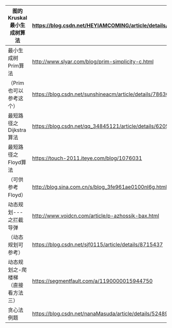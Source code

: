 | 图的Kruskal最小生成树算法  | https://blog.csdn.net/HEYIAMCOMING/article/details/76449284 |     |
| ----------------- | ----------------------------------------------------------- | --- |
| 最小生成树Prim算法       | http://www.slyar.com/blog/prim-simplicity-c.html            |     |
| （Prim也可以参考这个）     | https://blog.csdn.net/sunshineacm/article/details/78630521  |     |
| 最短路径之Dijkstra算法   | https://blog.csdn.net/qq_34845121/article/details/62056089  |     |
| 最短路径之Floyd算法      | https://touch-2011.iteye.com/blog/1076031                   |     |
| （可供参考Floyd）       | http://blog.sina.com.cn/s/blog_3fe961ae0100nl6g.html        |     |
| 动态规划---之拦截导弹      | http://www.voidcn.com/article/p-azhossik-bax.html           |     |
| （动态规划可参考）         | https://blog.csdn.net/sjf0115/article/details/8715437       |     |
| 动态规划之-爬楼梯（直接看方法三） | https://segmentfault.com/a/1190000015944750                 |     |
| 贪心法例题             | https://blog.csdn.net/nanaMasuda/article/details/52489508   |     |

# 
